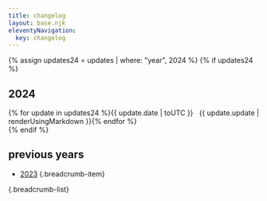 ```yaml
---
title: changelog
layout: base.njk
eleventyNavigation:
  key: changelog
---
```


{% assign updates24 = updates | where: "year", 2024 %}
{% if updates24 %}
## 2024

<div class="grid">
{% for update in updates24 %}<span class="label">{{ update.date | toUTC }} &nbsp;</span> <span>{{ update.update | renderUsingMarkdown }}</span>{% endfor %}
</div>
{% endif %}

## previous years

- [2023](/changelog/2023) {.breadcrumb-item}

{.breadcrumb-list}